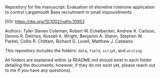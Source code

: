 Repository for the manuscript:
Evaluation of shoreline rotenone application to control Largemouth Bass recruitment in small impoundments
  
DOI: https://doi.org/10.1002/nafm.10953
  
Authors: Tyler Steven Coleman, Robert W. Eckelbecker, Andrew K. Carlson, Dennis R. DeVries, Russell A. Wright, Benjamin A. Staton, Stephen W. Parker, Collin R. Chittam, Richard G. Lovell, Matthew J. Catalano
  
This repository includes the folders: `data`, `field`, `script`, and `writing` 
  
All folders are explained within (a README.md should exist in each folder detailing the documents; however, if they do not exist yet, please reach out to me if you have any questions).